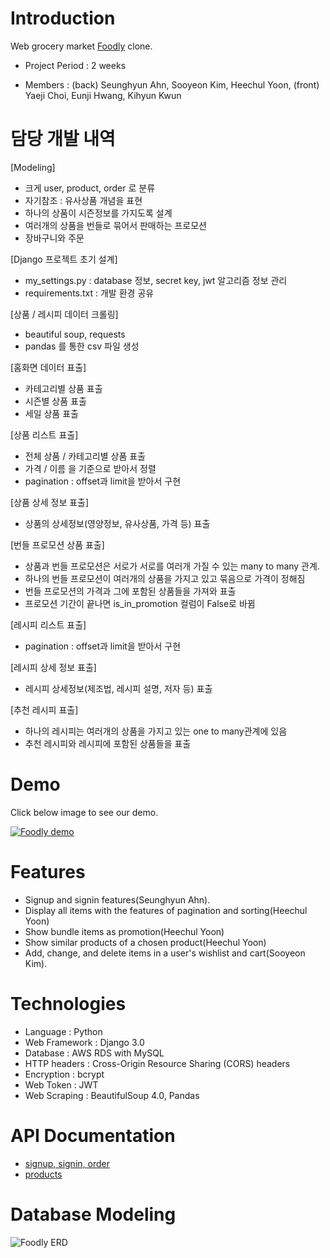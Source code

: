 # Introduction

Web grocery market [Foodly](https://foodly-store.myshopify.com/) clone. 

+ Project Period  : 2 weeks

+ Members         : (back) Seunghyun Ahn, Sooyeon Kim, Heechul Yoon, (front) Yaeji Choi, Eunji Hwang, Kihyun Kwun
         
# 담당 개발 내역
[Modeling]
- 크게 user, product, order 로 분류
- 자기참조 : 유사상품 개념을 표현
- 하나의 상품이 시즌정보를 가지도록 설계
- 여러개의 상품을 번들로 묶어서 판매하는 프로모션 
- 장바구니와 주문 

[Django 프로젝트 초기 설계]
- my_settings.py : database 정보, secret key, jwt 알고리즘 정보 관리
- requirements.txt : 개발 환경 공유

[상품 / 레시피 데이터 크롤링]
- beautiful soup, requests
- pandas 를 통한 csv 파일 생성

[홈화면 데이터 표출] 
- 카테고리별 상품 표출
- 시즌별 상품 표출
- 세일 상품 표출

[상품 리스트 표출]
- 전체 상품 / 카테고리별 상품 표출
- 가격 / 이름 을 기준으로 받아서 정렬
- pagination : offset과 limit을 받아서 구현

[상품 상세 정보 표출]
- 상품의 상세정보(영양정보, 유사상품, 가격 등) 표출

[번들 프로모션 상품 표출]
- 상품과 번들 프로모션은 서로가 서로를 여러개 가질 수 있는 many to many 관계. 
- 하나의 번들 프로모션이 여러개의 상품을 가지고 있고 묶음으로 가격이 정해짐
- 번들 프로모션의 가격과 그에 포함된 상품들을 가져와 표출
- 프로모션 기간이 끝나면 is_in_promotion 컬럼이 False로 바뀜

[레시피 리스트 표출]
- pagination : offset과 limit을 받아서 구현

[레시피 상세 정보 표출]
- 레시피 상세정보(제조법, 레시피 설명, 저자 등) 표출

[추천 레시피 표출]
- 하나의 레시피는 여러개의 상품을 가지고 있는 one to many관계에 있음
- 추천 레시피와 레시피에 포함된 상품들을 표출
         
# Demo
Click below image to see our demo.


[![Foodly demo](https://i.ibb.co/DbfDptM/Screen-Shot-2020-03-17-at-8-46-32-PM.png=200x)](https://www.youtube.com/watch?v=1K8aV-KZMQw&feature=youtu.be)

# Features
+ Signup and signin features(Seunghyun Ahn).
+ Display all items with the features of pagination and sorting(Heechul Yoon)
+ Show bundle items as promotion(Heechul Yoon)
+ Show similar products of a chosen product(Heechul Yoon)
+ Add, change, and delete items in a user's wishlist and cart(Sooyeon Kim).


# Technologies
+ Language      : Python
+ Web Framework : Django 3.0
+ Database      : AWS RDS with MySQL
+ HTTP headers  : Cross-Origin Resource Sharing (CORS) headers
+ Encryption    : bcrypt
+ Web Token     : JWT
+ Web Scraping  : BeautifulSoup 4.0, Pandas

# API Documentation
+ [signup, signin, order](https://documenter.getpostman.com/view/10398571/SzS4T8ME)
+ [products](https://documenter.getpostman.com/view/10644576/SzS8rjuD?version=latest#09377cd1-b1c6-47cc-930d-0c6e2d84c1ba)


# Database Modeling
![Foodly ERD](https://i.ibb.co/rFFmfMf/foodly-20200317-21-43.png)
